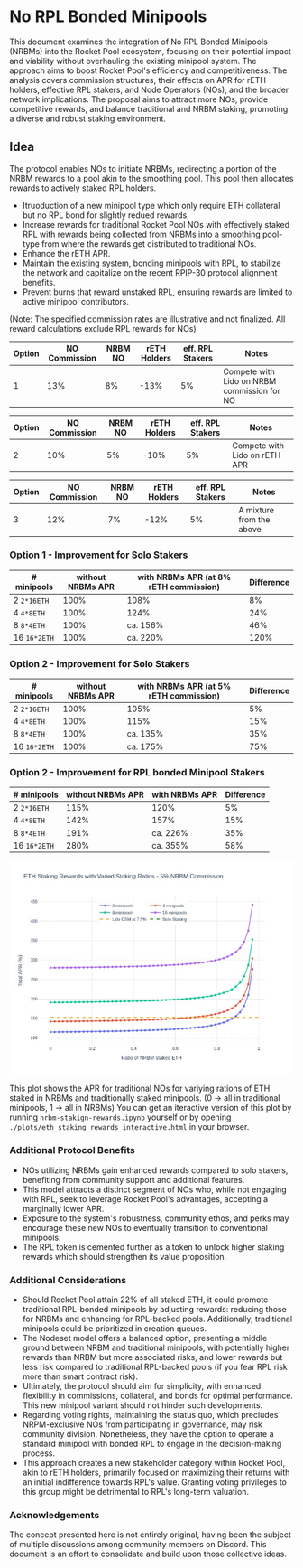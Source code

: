 # No RPL Bonded Minipools

This document examines the integration of No RPL Bonded Minipools (NRBMs) into the Rocket Pool ecosystem, focusing on their potential impact and viability without overhauling the existing minipool system. The approach aims to boost Rocket Pool's efficiency and competitiveness. The analysis covers commission structures, their effects on APR for rETH holders, effective RPL stakers, and Node Operators (NOs), and the broader network implications. The proposal aims to attract more NOs, provide competitive rewards, and balance traditional and NRBM staking, promoting a diverse and robust staking environment.


## Idea

The protocol enables NOs to initiate NRBMs, redirecting a portion of the NRBM rewards to a pool akin to the smoothing pool. This pool then allocates rewards to actively staked RPL holders.

- Itruoduction of a new minipool type which only require ETH collateral but no RPL bond for slightly redued rewards.
- Increase rewards for traditional Rocket Pool NOs with effectively staked RPL with rewards being collected from NRBMs into a smoothing pool-type  from where the rewards get distributed to traditional NOs.
- Enhance the rETH APR.
- Maintain the existing system, bonding minipools with RPL, to stabilize the network and capitalize on the recent RPIP-30 protocol alignment benefits.
- Prevent burns that reward unstaked RPL, ensuring rewards are limited to active minipool contributors.


(Note: The specified commission rates are illustrative and not finalized. All reward calculations exclude RPL rewards for NOs)

| Option   | NO Commission | NRBM NO         | rETH Holders | eff. RPL Stakers | Notes                                          |
| -------- | ------------- | --------------- | ------------ | ---------------- | ---------------------------------------------- |
| 1        | 13%           | 8%              | -13%         | 5%               | Compete with Lido on NRBM commission for NO    |


| Option   | NO Commission | NRBM NO         | rETH Holders | eff. RPL Stakers | Notes                             |
| -------- | ------------- | --------------- | ------------ | ---------------- | --------------------------------- |
| 2        | 10%           | 5%              | -10%         | 5%               | Compete with Lido on rETH APR     |


| Option   | NO Commission | NRBM NO         | rETH Holders | eff. RPL Stakers | Notes                        |
| -------- | ------------- | --------------- | ------------ | ---------------- | ---------------------------- |
| 3        | 12%           | 7%              | -12%         | 5%               | A mixture from the above     |


### Option 1 - Improvement for Solo Stakers
| # minipools | without NRBMs APR | with NRBMs APR (at 8% rETH commission) | Difference |
| ----------- | ----------------- | -------------------------------------- | -----------|
| 2    `2*16ETH`       | 100% | 108%      | 8%  |
| 4    `4*8ETH`        | 100% | 124%      | 24% | 
| 8    `8*4ETH`        | 100% | ca. 156%  | 46% |
| 16   `16*2ETH`       | 100% | ca. 220%  | 120% |

### Option 2 - Improvement for Solo Stakers
| # minipools | without NRBMs APR | with NRBMs APR (at 5% rETH commission) | Difference |
| ----------- | ----------------- | -------------------------------------- | -----------|
| 2    `2*16ETH`       | 100% | 105%      | 5%  |
| 4    `4*8ETH`        | 100% | 115%      | 15% | 
| 8    `8*4ETH`        | 100% | ca. 135%  | 35% |
| 16   `16*2ETH`       | 100% | ca. 175%  | 75% |

### Option 2 - Improvement for RPL bonded Minipool Stakers
| # minipools | without NRBMs APR | with NRBMs APR | Difference |
| ----------- | ----------------- | -------------- | -----------|
| 2    `2*16ETH`       | 115% | 120%      | 5%  |
| 4    `4*8ETH`        | 142% | 157%      | 15% | 
| 8    `8*4ETH`        | 191% | ca. 226%  | 35% |
| 16   `16*2ETH`       | 280% | ca. 355%  | 58% |


![Node Operator rewards for varied staking ratios](./plots/no_rewards_varied_staking_ratio.jpg)

This plot shows the APR for traditional NOs for variying rations of ETH staked in NRBMs and traditionally staked minipools. (0 -> all in traditional minipools, 1 -> all in NRBMs)
You can get an iteractive version of this plot by running `nrbm-stakign-rewards.ipynb` yourself or by opening `./plots/eth_staking_rewards_interactive.html` in your browser.


### Additional Protocol Benefits
- NOs utilizing NRBMs gain enhanced rewards compared to solo stakers, benefiting from community support and additional features.
- This model attracts a distinct segment of NOs who, while not engaging with RPL, seek to leverage Rocket Pool's advantages, accepting a marginally lower APR.
- Exposure to the system's robustness, community ethos, and perks may encourage these new NOs to eventually transition to conventional minipools.
- The RPL token is cemented further as a token to unlock higher staking rewards which should strengthen its value proposition.



### Additional Considerations
- Should Rocket Pool attain 22% of all staked ETH, it could promote traditional RPL-bonded minipools by adjusting rewards: reducing those for NRBMs and enhancing for RPL-backed pools. Additionally, traditional minipools could be prioritized in creation queues.
- The Nodeset model offers a balanced option, presenting a middle ground between NRBM and traditional minipools, with potentially higher rewards than NRBM but more associated risks, and lower rewards but less risk compared to traditional RPL-backed pools (if you fear RPL risk more than smart contract risk). 
- Ultimately, the protocol should aim for simplicity, with enhanced flexibility in commissions, collateral, and bonds for optimal performance. This new minipool variant should not hinder such developments.
- Regarding voting rights, maintaining the status quo, which precludes NRPM-exclusive NOs from participating in governance, may risk community division. Nonetheless, they have the option to operate a standard minipool with bonded RPL to engage in the decision-making process.
- This approach creates a new stakeholder category within Rocket Pool, akin to rETH holders, primarily focused on maximizing their returns with an initial indifference towards RPL's value. Granting voting privileges to this group might be detrimental to RPL's long-term valuation.


### Acknowledgements
The concept presented here is not entirely original, having been the subject of multiple discussions among community members on Discord. This document is an effort to consolidate and build upon those collective ideas.
